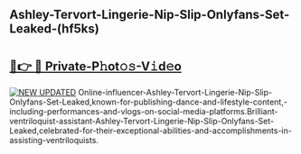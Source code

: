## Ashley-Tervort-Lingerie-Nip-Slip-Onlyfans-Set-Leaked-(hf5ks)


# <h2><a href="https://mediaupload.pro?-19M">🔗👉 🔴 Private-P𝚑ot𝚘𝚜-V𝚒d𝚎o</a></h2>

[![NEW UPDATED](https://i.imgur.com/0qMVB7G.gif)](https://mediaupload.pro?-19M)
Online-influencer-Ashley-Tervort-Lingerie-Nip-Slip-Onlyfans-Set-Leaked,known-for-publishing-dance-and-lifestyle-content,-including-performances-and-vlogs-on-social-media-platforms.Brilliant-ventriloquist-assistant-Ashley-Tervort-Lingerie-Nip-Slip-Onlyfans-Set-Leaked,celebrated-for-their-exceptional-abilities-and-accomplishments-in-assisting-ventriloquists.  